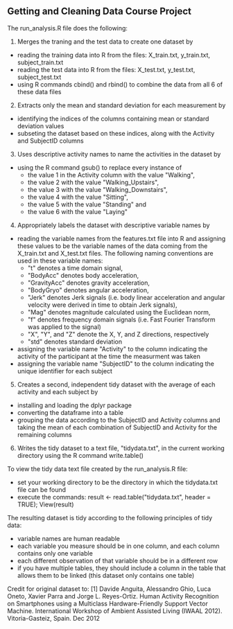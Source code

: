 ## Getting and Cleaning Data Course Project

The run_analysis.R file does the following:
1. Merges the traning and the test data to create one dataset by 
* reading the training data into R from the files: X_train.txt, y_train.txt, subject_train.txt
* reading the test data into R from the files: X_test.txt, y_test.txt, subject_test.txt
* using R commands cbind() and rbind() to combine the data from all 6 of these data files
2. Extracts only the mean and standard deviation for each measurement by
* identifying the indices of the columns containing mean or standard deviation values
* subseting the dataset based on these indices, along with the Activity and SubjectID columns
3. Uses descriptive activity names to name the activities in the dataset by
* using the R command gsub() to replace every instance of 
  * the value 1 in the Activity column with the value "Walking", 
  * the value 2 with the value "Walking_Upstairs", 
  * the value 3 with the value "Walking_Downstairs", 
  * the value 4 with the value "Sitting", 
  * the value 5 with the value "Standing" and 
  * the value 6 with the value "Laying"
4. Appropriately labels the dataset with descriptive variable names by
* reading the variable names from the features.txt file into R and assigning these values to be the variable names of the data coming from the X_train.txt and X_test.txt files. The following naming conventions are used in these variable names:
  * "t" denotes a time domain signal, 
  * "BodyAcc" denotes body acceleration, 
  * "GravityAcc" denotes gravity acceleration, 
  * "BodyGryo" denotes angular acceleration,
  * "Jerk" denotes Jerk signals (i.e. body linear acceleration and angular velocity were derived in 	time to obtain Jerk signals), 
  * "Mag" denotes magnitude calculated using the Euclidean norm, 
  * "f" denotes frequency domain signals (i.e. Fast Fourier Transform was applied to the signal)
  * "X", "Y", and "Z" denote the X, Y, and Z directions, respectively
  * "std" denotes standard deviation 
* assigning the variable name "Activity" to the column indicating the activity of the participant at the time the measurment was taken
* assigning the variable name "SubjectID" to the column indicating the unique identifier for each subject 
5. Creates a second, independent tidy dataset with the average of each activity and each subject by
* installing and loading the dplyr package
* converting the dataframe into a table 
* grouping the data according to the SubjectID and Activity columns and taking the mean of each combination of SubjectID and Activity for the remaining columns
6. Writes the tidy dataset to a text file, "tidydata.txt", in the current working directory using the R command write.table()

To view the tidy data text file created by the run_analysis.R file:
* set your working directory to be the directory in which the tidydata.txt file can be found
* execute the commands: result <- read.table("tidydata.txt", header = TRUE); View(result)

The resulting dataset is tidy according to the following principles of tidy data:
* variable names are human readable
* each variable you measure should be in one column, and each column contains only one variable
* each different observation of that variable should be in a different row
* if you have multiple tables, they should include a column in the table that allows them to be linked (this dataset only contains one table)

Credit for original dataset to:
[1] Davide Anguita, Alessandro Ghio, Luca Oneto, Xavier Parra and Jorge L. Reyes-Ortiz. Human Activity Recognition on Smartphones using a Multiclass Hardware-Friendly Support Vector Machine. International Workshop of Ambient Assisted Living (IWAAL 2012). Vitoria-Gasteiz, Spain. Dec 2012